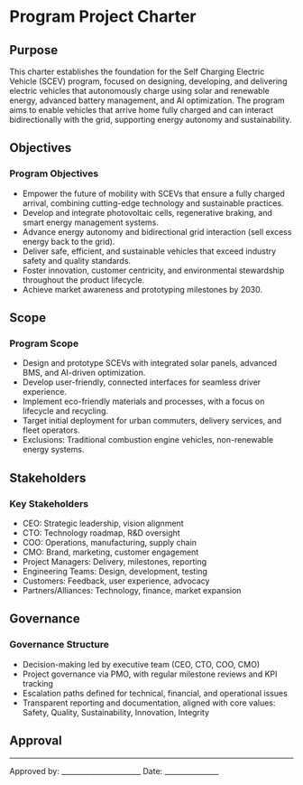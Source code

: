 # Program Project Charter

## Purpose
This charter establishes the foundation for the Self Charging Electric Vehicle (SCEV) program, focused on designing, developing, and delivering electric vehicles that autonomously charge using solar and renewable energy, advanced battery management, and AI optimization. The program aims to enable vehicles that arrive home fully charged and can interact bidirectionally with the grid, supporting energy autonomy and sustainability.

## Objectives
### Program Objectives
- Empower the future of mobility with SCEVs that ensure a fully charged arrival, combining cutting-edge technology and sustainable practices.
- Develop and integrate photovoltaic cells, regenerative braking, and smart energy management systems.
- Advance energy autonomy and bidirectional grid interaction (sell excess energy back to the grid).
- Deliver safe, efficient, and sustainable vehicles that exceed industry safety and quality standards.
- Foster innovation, customer centricity, and environmental stewardship throughout the product lifecycle.
- Achieve market awareness and prototyping milestones by 2030.

## Scope
### Program Scope
- Design and prototype SCEVs with integrated solar panels, advanced BMS, and AI-driven optimization.
- Develop user-friendly, connected interfaces for seamless driver experience.
- Implement eco-friendly materials and processes, with a focus on lifecycle and recycling.
- Target initial deployment for urban commuters, delivery services, and fleet operators.
- Exclusions: Traditional combustion engine vehicles, non-renewable energy systems.

## Stakeholders
### Key Stakeholders
- CEO: Strategic leadership, vision alignment
- CTO: Technology roadmap, R&D oversight
- COO: Operations, manufacturing, supply chain
- CMO: Brand, marketing, customer engagement
- Project Managers: Delivery, milestones, reporting
- Engineering Teams: Design, development, testing
- Customers: Feedback, user experience, advocacy
- Partners/Alliances: Technology, finance, market expansion

## Governance
### Governance Structure
- Decision-making led by executive team (CEO, CTO, COO, CMO)
- Project governance via PMO, with regular milestone reviews and KPI tracking
- Escalation paths defined for technical, financial, and operational issues
- Transparent reporting and documentation, aligned with core values: Safety, Quality, Sustainability, Innovation, Integrity

## Approval
---
Approved by: ______________________   Date: _______________

